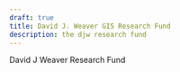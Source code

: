 ```yaml
---
draft: true
title: David J. Weaver GIS Research Fund
description: the djw research fund
---
```


David J Weaver Research Fund
